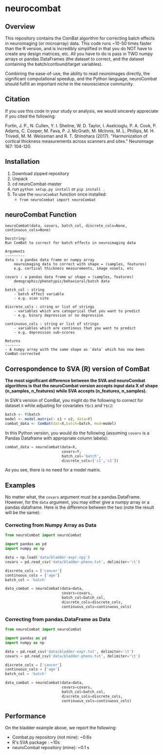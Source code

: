 # neurocombat

## Overview
This repository contains the ComBat algorithm for correcting batch effects in neuroimaging (or microarray) data. This code runs ~10-50 times faster than the R version, and is incredibly simplified in that you do NOT have to create any design matrices, etc. All you have to do is pass in TWO numpy arrays or pandas DataFrames (the dataset to correct, and the dataset containing the batch/confound/target variables).

Combining the ease-of-use, the ability to read neuroimages directly, the significant computational speedup, and the Python language, neuroCombat should fulfill an important niche in the neuroscience community.

## Citation
If you use this code in your study or analysis, we would sincerely appreciate if you
cited the following:

Fortin, J. P., N. Cullen, Y. I. Sheline, W. D. Taylor, I. Aselcioglu, P. A. Cook, P. Adams, C. Cooper, M. Fava, P. J. McGrath, M. McInnis, M. L. Phillips, M. H. Trivedi, M. M. Weissman and R. T. Shinohara (2017). "Harmonization of cortical thickness measurements across scanners and sites." Neuroimage 167: 104-120.


## Installation
1. Download zipped repository
2. Unpack
3. cd neuroCombat-master
4. run `python setup.py install` or `pip install .`
5. To use the `neuroCombat` function once installed:
    - `from neuroCombat import neuroCombat`

## neuroCombat Function

```
neuroCombat(data, covars, batch_col, discrete_cols=None, continuous_cols=None)

Docstring:
Run ComBat to correct for batch effects in neuroimaging data

Arguments
---------
data : a pandas data frame or numpy array
    neuroimaging data to correct with shape = (samples, features)
    e.g. cortical thickness measurements, image voxels, etc

covars : a pandas data frame w/ shape = (samples, features)
    demographic/phenotypic/behavioral/batch data

batch_col : string
    - batch effect variable
    - e.g. scan site

discrete_cols : string or list of strings
    - variables which are categorical that you want to predict
    - e.g. binary depression or no depression

continuous_cols : string or list of strings
    - variables which are continous that you want to predict
    - e.g. depression sub-scores

Returns
-------
- A numpy array with the same shape as `data` which has now been ComBat-corrected
```

## Correspondence to SVA (R) version of ComBat

<b> The most significant difference between the SVA and neuroCombat algorithms is that the neuroCombat version accepts input data X of shape (n_samples, n_features) while SVA accepts (n_features, n_samples).</b>

In SVA's version of ComBat, you might do the following to correct for dataset `X` while adjusting for covariates `Y$c1` and `Y$c2`:

```R
batch <- Y$batch
model <- model.matrix(~ c1 + c2, data=Y)
combat_data <- ComBat(dat=X,batch=batch, mod=model)
```

In this Python version, you would do the following (assuming `covars` is a Pandas Dataframe with appropriate column labels):

```Python
combat_data = neuroCombat(data=X,
                          covars=Y,
                          batch_col='batch',
                          discrete_cols=['c1','c2'])
```

As you see, there is no need for a model matrix.


## Examples

No matter what, the `covars` argument must be a pandas.DataFrame. However, for the `data` argument, you may
either give a numpy array or a pandas dataframe. Here is the difference between the two (note the result
will be the same):

### Correcting from Numpy Array as Data
```python
from neuroCombat import neuroCombat

import pandas as pd
import numpy as np

data = np.load('data/bladder-expr.npy')
covars = pd.read_csv('data/bladder-pheno.txt', delimiter='\t')

discrete_cols = ['cancer']
continuous_cols = ['age']
batch_col = 'batch'

data_combat = neuroCombat(data=data,
                          covars=covars,
                          batch_col=batch_col,
                          discrete_cols=discrete_cols,
                          continuous_cols=continuous_cols)
```

### Correcting from pandas.DataFrame as Data
```python
from neuroCombat import neuroCombat

import pandas as pd
import numpy as np

data = pd.read_csv('data/bladder-expr.txt', delimiter='\t')
covars = pd.read_csv('data/bladder-pheno.txt', delimiter='\t')

discrete_cols = ['cancer']
continuous_cols = ['age']
batch_col = 'batch'

data_combat = neuroCombat(data=data,
                          covars=covars,
                          batch_col=batch_col,
                          discrete_cols=discrete_cols,
                          continuous_cols=continuous_cols)
```

## Performance
On the bladder example above, we report the following:

- Combat.py repository (not mine): ~0.6s
- R's SVA package : ~10s
- neuroCombat repository (mine): ~0.1 s
